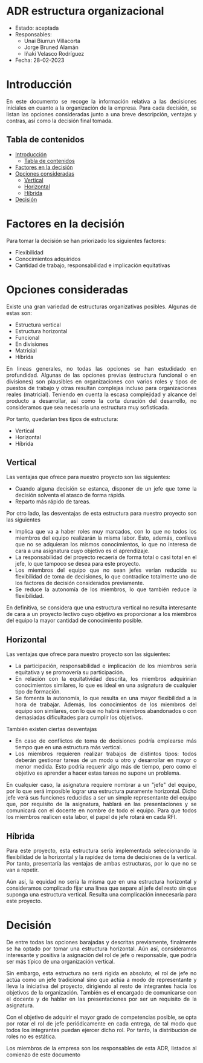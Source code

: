 # ADR estructura organizacional<!-- omit from toc -->

* Estado: aceptada
* Responsables:
  * Unai Biurrun Villacorta
  * Jorge Bruned Alamán
  * Iñaki Velasco Rodríguez
* Fecha: 28-02-2023

# Introducción
<div style="text-align: justify!important">

En este documento se recoge la información relativa a las decisiones iniciales en cuanto a la organización de la empresa. Para cada decisión, se listan las opciones consideradas junto a una breve descripción, ventajas y contras, así como la decisión final tomada.
</div>

## Tabla de contenidos

<!-- TOC -->
- [Introducción](#introducción)
  - [Tabla de contenidos](#tabla-de-contenidos)
- [Factores en la decisión](#factores-en-la-decisión)
- [Opciones consideradas](#opciones-consideradas)
  - [Vertical](#vertical)
  - [Horizontal](#horizontal)
  - [Híbrida](#híbrida)
- [Decisión](#decisión)
<!-- TOC -->

# Factores en la decisión
<div style="text-align: justify!important">

Para tomar la decisión se han priorizado los siguientes factores:
* Flexibilidad 
* Conocimientos adquiridos
* Cantidad de trabajo, responsabilidad e implicación equitativas
</div>

# Opciones consideradas
<div style="text-align: justify!important">

Existe una gran variedad de estructuras organizativas posibles. Algunas de estas son:
- Estructura vertical
- Estructura horizontal
- Funcional
- En divisiones
- Matricial
- Híbrida

En lineas generales, no todas las opciones se han estudidado en profundidad. Algunas de las opciones previas (estructura funcional o en divisiones) son plausibles en organizaciones con varios roles y tipos de puestos de trabajo y otras resultan complejas incluso para organizaciones reales (matricial). Teniendo en cuenta la escasa complejidad y alcance del producto a desarrollar, así como la corta duración del desarrollo, no consideramos que sea necesaria una estructura muy sofisticada.

Por tanto, quedarían tres tipos de estructura:
* Vertical
* Horizontal
* Híbrida
</div>

## Vertical
<div style="text-align: justify!important">

Las ventajas que ofrece para nuestro proyecto son las siguientes:

* Cuando alguna decisión se estanca, disponer de un jefe que tome la decisión solventa el atasco de forma rápida.
* Reparto más rápido de tareas.

Por otro lado, las desventajas de esta estructura para nuestro proyecto son las siguientes
* Implica que va a haber roles muy marcados, con lo que no todos los miembros del equipo realizarán la misma labor. Esto, además, conlleva que no se adquieran los mismos conocimientos, lo que no interesa de cara a una asignatura cuyo objetivo es el aprendizaje.
* La responsabilidad del proyecto recaería de forma total o casi total en el jefe, lo que tampoco se desea para este proyecto.
* Los miembros del equipo que no sean jefes verían reducida su flexibilidad de toma de decisiones, lo que contradice totalmente uno de los factores de decisión considerados previamente.
* Se reduce la autonomía de los miembros, lo que también reduce la flexibilidad.

En definitiva, se considera que una estructura vertical no resulta interesante de cara a un proyecto lectivo cuyo objetivo es proporcionar a los miembros del equipo la mayor cantidad de conocimiento posible.
</div>

## Horizontal
<div style="text-align: justify!important">

Las ventajas que ofrece para nuestro proyecto son las siguientes:

* La participación, responsabilidad e implicación de los miembros sería equitativa y se promovería su participación.
* En relación con la equitatividad descrita, los miembros adquirirían conocimientos similares, lo que es ideal en una asignatura de cualquier tipo de formación.
* Se fomenta la autonomía, lo que resulta en una mayor flexibilidad a la hora de trabajar. Además, los conocimientos de los miembros del equipo son similares, con lo que no habrá miembros abandonados o con demasiadas dificultades para cumplir los objetivos.

También existen ciertas desventajas
* En caso de conflictos de toma de decisiones podría emplearse más tiempo que en una estructura más vertical.
* Los miembros requieren realizar trabajos de distintos tipos: todos deberán gestionar tareas de un modo u otro y desarrollar en mayor o menor medida. Esto podría requerir algo más de tiempo, pero como el objetivo es aprender a hacer estas tareas no supone un problema.

En cualquier caso, la asignatura requiere nombrar a un "jefe" del equipo, por lo que será imposible lograr una estructura puramente horizontal. Dicho jefe verá sus funciones reducidas a ser un simple representante del equipo que, por requisito de la asignatura, hablará en las presentaciones y se comunicará con el docente en nombre de todo el equipo. Para que todos los miembros realicen esta labor, el papel de jefe rotará en cada RFI.
</div>

## Híbrida
<div style="text-align: justify!important">

Para este proyecto, esta estructura sería implementada seleccionando la flexibilidad de la horizontal y la rapidez de toma de decisiones de la vertical. Por tanto, presentaría las ventajas de ambas estructuras, por lo que no se van a repetir.

Aún así, la equidad no sería la misma que en una estructura horizontal y consideramos complicado fijar una línea que separe al jefe del resto sin que suponga una estructura vertical. Resulta una complicación innecesaria para este proyecto.
</div>


# Decisión
<div style="text-align: justify!important">

De entre todas las opciones barajadas y descritas previamente, finalmente se ha optado por tomar una estructura horizontal.
Aún así, consideramos interesante y positiva la asignación del rol de jefe o responsable, que podría ser más típico de una organización vertical.

Sin embargo, esta estructura no será rígida en absoluto; el rol de jefe no actúa como un jefe tradicional sino que actúa a modo de representante y lleva la iniciativa del proyecto, dirigiendo al resto de integrantes hacia los objetivos de la organización. También es el encargado de comunicarse con el docente y de hablar en las presentaciones por ser un requisito de la asignatura.

Con el objetivo de adquirir el mayor grado de competencias posible, se opta por rotar el rol de jefe periódicamente en cada entrega, de tal modo que todos los integrantes puedan ejercer dicho rol. Por tanto, la distribución de roles no es estática.

Los miembros de la empresa son los responsables de esta ADR, listados al comienzo de este documento
</div>
